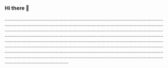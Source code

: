 ### Hi there 👋

..................................................................................................................................................................................................................................................................................................................................................................................................................................................................................................................................................................................................................................................................................................................................................................................................................................................................................................................................................................................................................................................................................